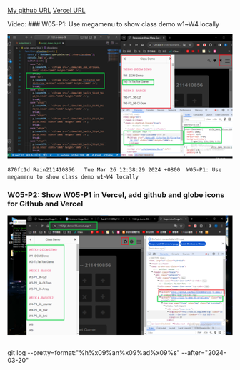 [My github URL](https://github.com/Rain211410856/1121-sweb-211410856)
[Vercel URL](https://1121-sweb-211410856.vercel.app/demo/w05_56_blog/)

Video: ### W05-P1: Use megamenu to show class demo w1~W4 locally



![](w05-p1.png)

```
870fc1d Rain211410856   Tue Mar 26 12:38:29 2024 +0800  W05-P1: Use megamenu to show class demo w1~W4 locally
```

### W05-P2: Show W05-P1 in Vercel, add github and globe icons for Github and Vercel



![](w05-p2.png)

```

```



git log --pretty=format:"%h%x09%an%x09%ad%x09%s" --after="2024-03-20"